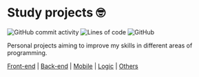# Study projects 🤓
![GitHub commit activity](https://img.shields.io/github/commit-activity/w/pedro-isacss/projects)
![Lines of code](https://img.shields.io/tokei/lines/github/pedro-isacss/projects)
![GitHub](https://img.shields.io/github/license/pedro-isacss/projects)

Personal projects aiming to improve my skills in different areas of programming.

[Front-end](https://github.com/pedro-isacss/projects/tree/master/frontend) | 
[Back-end](https://github.com/pedro-isacss/projects/tree/master/backend/) |
[Mobile](https://github.com/pedro-isacss/projects/tree/master/mobile) |
[Logic](https://github.com/pedro-isacss/projects/tree/master/logic) |
[Others](https://github.com/pedro-isacss/projects/tree/master/others)
